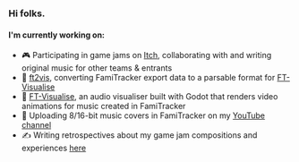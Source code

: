 ### Hi folks.
#### I'm currently working on:
- 🎮 Participating in game jams on [Itch](https://herbeeg.itch.io/), collaborating with and writing original music for other teams & entrants
- 🧰 [ft2vis](https://github.com/herbeeg/famitracker-export-converter), converting FamiTracker export data to a parsable format for [FT-Visualise](https://github.com/herbeeg/ft-visualise)
- 🧰 [FT-Visualise](https://github.com/herbeeg/ft-visualise), an audio visualiser built with Godot that renders video animations for music created in FamiTracker
- 🎹 Uploading 8/16-bit music covers in FamiTracker on my [YouTube channel](https://www.youtube.com/user/JonponsVids10)
- ✍️ Writing retrospectives about my game jam compositions and experiences [here](https://music.jonherbst.dev/blog)
